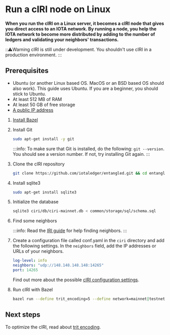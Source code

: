 # Run a cIRI node on Linux

**When you run the cIRI on a Linux server, it becomes a cIRI node that gives you direct access to an IOTA network. By running a node, you help the IOTA network to become more distributed by adding to the number of ledgers and validating your neighbors' transactions.**

:::warning:Warning
cIRI is still under development. You shouldn't use cIRI in a production environment.
:::

## Prerequisites

- Ubuntu (or another Linux based OS. MacOS or an BSD based OS should also work). This guide uses Ubuntu. If you are a beginner, you should stick to Ubuntu.
- At least 512 MB of RAM
- At least 50 GB of free storage
- [A public IP address](root://general/0.1/how-to-guides/expose-your-local-device.md)

1. [Install Bazel](https://docs.bazel.build/versions/master/install.html)

2. Install Git

     ```bash
    sudo apt-get install -y git
    ```
    :::info:
    To make sure that Git is installed, do the following: `git --version`. You should see a version number. If not, try installing Git again.
    :::

3. Clone the cIRI repository

    ```bash
    git clone https://github.com/iotaledger/entangled.git && cd entangled
    ```

4. Install sqlite3

    ```bash
    sudo apt-get install sqlite3
    ```

5. Initialize the database

    ```bash
    sqlite3 ciri/db/ciri-mainnet.db < common/storage/sql/schema.sql
    ```

6. Find some neighbors

    :::info:
    Read the [IRI guide](root://node-software/iri/0.1/how-to-guide/find-neighbor-iri-node.md) for help finding neighbors.
    :::

7. Create a configuration file called conf.yaml in the `ciri` directory and add the following settings. In the `neighbors` field, add the IP addresses or URLs of your neighbors.

    ```yaml
    log-level: info
    neighbors: "udp://148.148.148.148:14265"
    port: 14265
    ```

    Find out more about the possible [cIRI configuration settings](root://ciri/0.1/references/ciri-configuration-options.md).

8. Run cIRI with Bazel

    ```bash
    bazel run --define trit_encoding=5 --define network=mainnet|testnet -- ciri <configuration flags>
    ```

## Next steps

To optimize the cIRI, read about [trit encoding](root://ciri/0.1/references/trit-encoding.md).